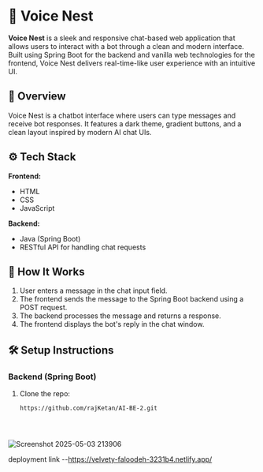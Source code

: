

# 💬 Voice Nest

**Voice Nest** is a sleek and responsive chat-based web application that allows users to interact with a bot through a clean and modern interface. Built using Spring Boot for the backend and vanilla web technologies for the frontend, Voice Nest delivers real-time-like user experience with an intuitive UI.


## 📌 Overview

Voice Nest is a chatbot interface where users can type messages and receive bot responses. It features a dark theme, gradient buttons, and a clean layout inspired by modern AI chat UIs.

## ⚙️ Tech Stack

**Frontend:**
- HTML
- CSS
- JavaScript

**Backend:**
- Java (Spring Boot)
- RESTful API for handling chat requests

## 🚀 How It Works

1. User enters a message in the chat input field.
2. The frontend sends the message to the Spring Boot backend using a POST request.
3. The backend processes the message and returns a response.
4. The frontend displays the bot's reply in the chat window.

## 🛠️ Setup Instructions

### Backend (Spring Boot)

1. Clone the repo:
   ```bash
   https://github.com/rajKetan/AI-BE-2.git





![Screenshot 2025-05-03 213906](https://github.com/user-attachments/assets/b3afde13-53e4-42a5-8a2f-c5b19ee58d4d)



deployment link --https://velvety-faloodeh-3231b4.netlify.app/









